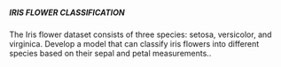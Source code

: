 <h5>IRIS FLOWER CLASSIFICATION</h5>
<p>The Iris flower dataset consists of three species: setosa, versicolor, and virginica. Develop a model that can classify iris flowers into different species based on their sepal and petal measurements..</p>